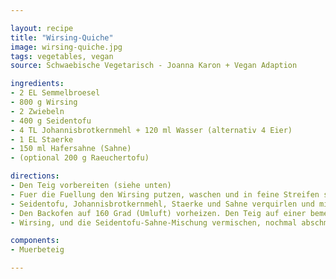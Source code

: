 ```yaml
---

layout: recipe
title: "Wirsing-Quiche"
image: wirsing-quiche.jpg
tags: vegetables, vegan
source: Schwaebische Vegetarisch - Joanna Karon + Vegan Adaption

ingredients:
- 2 EL Semmelbroesel
- 800 g Wirsing
- 2 Zwiebeln
- 400 g Seidentofu
- 4 TL Johannisbrotkernmehl + 120 ml Wasser (alternativ 4 Eier)
- 1 EL Staerke
- 150 ml Hafersahne (Sahne)
- (optional 200 g Raeuchertofu)

directions:
- Den Teig vorbereiten (siehe unten)
- Fuer die Fuellung den Wirsing putzen, waschen und in feine Streifen schneiden. Zwiebeln abziehen und klein wuerfeln. Butter in einer Pfanne erhitzen, Wirsing, Zwiebeln und Raeuchtertofu darin anduensten. Anschluessend auf einem Siebt gut abtropfen und abkuehlen lassen Wirsing in eine Schuessel geben und mit Salz, Pfeffer und Muskat wuerzen.
- Seidentofu, Johannisbrotkernmehl, Staerke und Sahne verquirlen und mit Salz, Pfeffer und Muskat wuerzen.
- Den Backofen auf 160 Grad (Umluft) vorheizen. Den Teig auf einer bemehlten Arbeitsflaeche ausrollen (ca 30cm), in eine gefettete Springform legen und einen ca. 2 cm hohen Rad hochziehen. Teig leicht andruecken und die Semmelbroesel ausstreuen.
- Wirsing, und die Seidentofu-Sahne-Mischung vermischen, nochmal abschmecken und auf den Teig giessen. Die Wirsing-Quiche im Bckofen ca. 50 Minuten backen. Etwas abkuehlen lassen noch warm oder kalt servieren.

components:
- Muerbeteig

---
```



